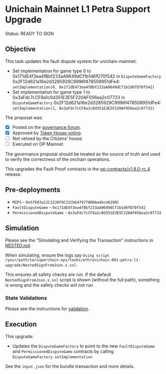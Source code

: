 # Unichain Mainnet L1 Petra Support Upgrade

Status: READY TO SIGN

## Objective

This task updates the fault dispute system for unichain-mainnet: 

* Set implementation for game type 0 to 0x171dE4f3ea4fBbf233aA9649dCf1b1d6fD70f542 in `DisputeGameFactory` 0x2F12d621a16e2d3285929C9996f478508951dFe4: `setImplementation(0, 0x171dE4f3ea4fBbf233aA9649dCf1b1d6fD70f542)`
* Set implementation for game type 1 to 0x3aFdc7cCF8a1c0d351E3E5F220AF056ea2c07733 in `DisputeGameFactory` 0x2F12d621a16e2d3285929C9996f478508951dFe4: `setImplementation(1, 0x3aFdc7cCF8a1c0d351E3E5F220AF056ea2c07733)`
<!--NEXT TASK DESCRIPTION-->
The proposal was: 
- [x] Posted on the [governance forum](https://gov.optimism.io/t/upgrade-proposal-12-l1-pectra-readiness/9706).
- [x] Approved by [Token House voting](https://vote.optimism.io/proposals/38506287861710446593663598830868940900144818754960277981092485594195671514829).
- [ ] Not vetoed by the Citizens' house.
- [ ] Executed on OP Mainnet.

The governance proposal should be treated as the source of truth and used to verify the correctness of the onchain operations. 

This upgrades the Fault Proof contracts in the [op-contracts/v1.8.0-rc.4](https://github.com/ethereum-optimism/optimism/tree/op-contracts/v1.8.0-rc.4) release.



## Pre-deployments 
- `MIPS` - `0x5fE03a12C1236F9C22Cb6479778DDAa4bce6299C`
- `FaultDisputeGame` - `0x171dE4f3ea4fBbf233aA9649dCf1b1d6fD70f542`
- `PermissionedDisputeGame` - `0x3aFdc7cCF8a1c0d351E3E5F220AF056ea2c07733`

## Simulation

Please see the "Simulating and Verifying the Transaction" instructions in [NESTED.md](../../../NESTED.md). 

When simulating, ensure the logs say `Using script /your/path/to/superchain-ops/tasks/eth/unichain-001-petra-l1-upgrade/NestedSignFromJson.s.sol`. 

This ensures all safety checks are run. If the default `NestedSignFromJson.s.sol` script is shown (without the full path), something is wrong and the safety checks will not run.


### State Validations

Please see the instructions for [validation](./VALIDATION.md).

## Execution

This upgrade:

* Updates the `DisputeGameFactory` to point to the new `FaultDisputeGame` and `PermissionedDisputeGame` contracts by calling `DisputeGameFactory.setImplementation`

See the `input.json` for the bundle transaction and more details.
